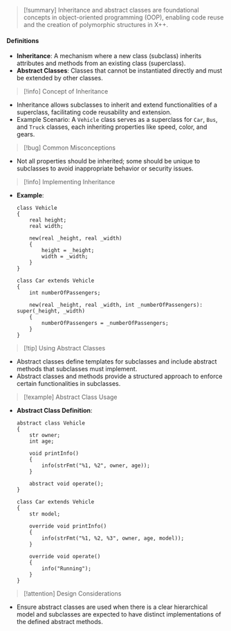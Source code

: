 >[!summary]
>Inheritance and abstract classes are foundational concepts in object-oriented programming (OOP), enabling code reuse and the creation of polymorphic structures in X++.

#### Definitions
- **Inheritance**: A mechanism where a new class (subclass) inherits attributes and methods from an existing class (superclass).
- **Abstract Classes**: Classes that cannot be instantiated directly and must be extended by other classes.

>[!info] Concept of Inheritance
- Inheritance allows subclasses to inherit and extend functionalities of a superclass, facilitating code reusability and extension.
- Example Scenario: A `Vehicle` class serves as a superclass for `Car`, `Bus`, and `Truck` classes, each inheriting properties like speed, color, and gears.

>[!bug] Common Misconceptions
- Not all properties should be inherited; some should be unique to subclasses to avoid inappropriate behavior or security issues.

>[!info] Implementing Inheritance
- **Example**:
  ```x++
  class Vehicle
  {
      real height;
      real width;

      new(real _height, real _width)
      {
          height = _height;
          width = _width;
      }
  }

  class Car extends Vehicle
  {
      int numberOfPassengers;

      new(real _height, real _width, int _numberOfPassengers): super(_height, _width)
      {
          numberOfPassengers = _numberOfPassengers;
      }
  }
  ```

>[!tip] Using Abstract Classes
- Abstract classes define templates for subclasses and include abstract methods that subclasses must implement.
- Abstract classes and methods provide a structured approach to enforce certain functionalities in subclasses.

>[!example] Abstract Class Usage
- **Abstract Class Definition**:
  ```x++
  abstract class Vehicle
  {
      str owner;
      int age;

      void printInfo()
      {
          info(strFmt("%1, %2", owner, age));
      }

      abstract void operate();
  }

  class Car extends Vehicle
  {
      str model;

      override void printInfo()
      {
          info(strFmt("%1, %2, %3", owner, age, model));
      }

      override void operate()
      {
          info("Running");
      }
  }
  ```

>[!attention] Design Considerations
- Ensure abstract classes are used when there is a clear hierarchical model and subclasses are expected to have distinct implementations of the defined abstract methods.
